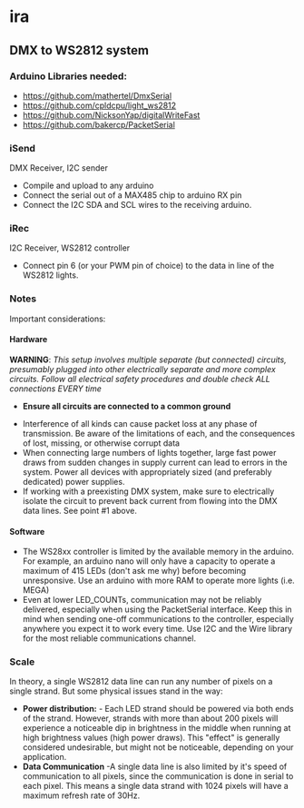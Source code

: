 # ira

## DMX to WS2812 system

###  Arduino Libraries needed:
- https://github.com/mathertel/DmxSerial
- https://github.com/cpldcpu/light_ws2812
- https://github.com/NicksonYap/digitalWriteFast
- https://github.com/bakercp/PacketSerial

###  iSend
DMX Receiver, I2C sender

- Compile and upload to any arduino
- Connect the serial out of a MAX485 chip to arduino RX pin
- Connect the I2C SDA and SCL wires to the receiving arduino.

###  iRec
I2C Receiver, WS2812 controller

- Connect pin 6 (or your PWM pin of choice) to the data in line of the WS2812 lights.


### Notes

Important considerations:
####  Hardware

**WARNING**: *This setup involves multiple separate (but connected) circuits, presumably plugged into other electrically separate and more complex circuits. Follow all electrical safety procedures and double check ALL connections EVERY time*

* **Ensure all circuits are connected to a common ground**
- Interference of all kinds can cause packet loss at any phase of transmission. Be aware of the limitations of each, and the consequences of lost, missing, or otherwise corrupt data
- When connecting large numbers of lights together, large fast power draws from sudden changes in supply current can lead to errors in the system. Power all devices with appropriately sized (and preferably dedicated) power supplies.
- If working with a preexisting DMX system, make sure to electrically isolate the circuit to prevent back current from flowing into the DMX data lines. See point #1 above.

#### Software
- The WS28xx controller is limited by the available memory in the arduino. For example, an arduino nano will only have a capacity to operate a maximum of 415 LEDs (don't ask me why) before becoming unresponsive. Use an arduino with more RAM to operate more lights (i.e. MEGA)
- Even at lower LED_COUNTs, communication may not be reliably delivered, especially when using the PacketSerial interface. Keep this in mind when sending one-off communications to the controller, especially anywhere you expect it to work every time. Use I2C and the Wire library for the most reliable communications channel.


### Scale
In theory, a single WS2812 data line can run any number of pixels on a single strand. But some physical issues stand in the way:
- **Power distribution:** - Each LED strand should be powered via both ends of the strand. However, strands with more than about 200 pixels will experience a noticeable dip in brightness in the middle when running at high brightness values (high power draws). This "effect" is generally considered undesirable, but might not be noticeable, depending on your application.
- **Data Communication** -A single data line is also limited by it's speed of communication to all pixels, since the communication is done in serial to each pixel. This means a single data strand with 1024 pixels will have a maximum refresh rate of 30Hz.
